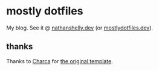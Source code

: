 # mostly dotfiles

My blog. See it @ [nathanshelly.dev](https://nathanshelly.dev) (or [mostlydotfiles.dev](https://mostlydotfiles.dev)).

<!-- TODO: make this helpful -->

## thanks

Thanks to [Charca](https://github.com/Charca) for [the original template](https://github.com/Charca/sapper-blog-template).
